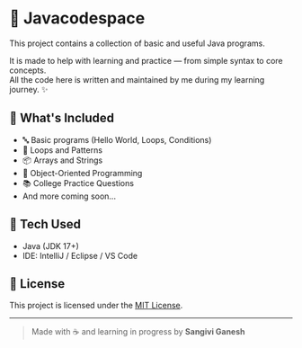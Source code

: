 # 📁 Javacodespace

This project contains a collection of basic and useful Java programs.

It is made to help with learning and practice — from simple syntax to core concepts.  
All the code here is written and maintained by me during my learning journey. ✨

## 📌 What's Included

- 🔤 Basic programs (Hello World, Loops, Conditions)
- 🔁 Loops and Patterns
- 📦 Arrays and Strings
- 🧠 Object-Oriented Programming
- 📚 College Practice Questions
- And more coming soon...

## 🧰 Tech Used

- Java (JDK 17+)
- IDE: IntelliJ / Eclipse / VS Code

## 📄 License

This project is licensed under the [MIT License](LICENSE).

---

> Made with ☕ and learning in progress by **Sangivi Ganesh**

